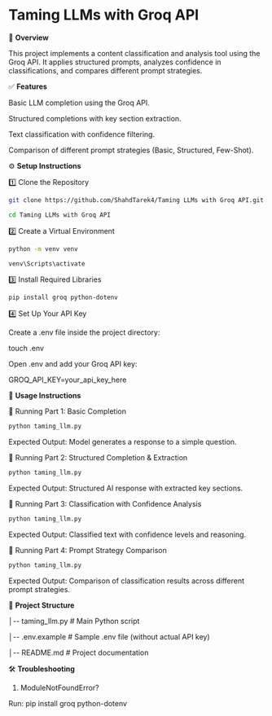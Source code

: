 # Taming LLMs with Groq API
📌 **Overview**

This project implements a content classification and analysis tool using the Groq API. It applies structured prompts, analyzes confidence in classifications, and compares different prompt strategies.

✅ **Features**

Basic LLM completion using the Groq API.

Structured completions with key section extraction.

Text classification with confidence filtering.

Comparison of different prompt strategies (Basic, Structured, Few-Shot).

⚙️ **Setup Instructions**

1️⃣ Clone the Repository
```bash
git clone https://github.com/ShahdTarek4/Taming LLMs with Groq API.git

cd Taming LLMs with Groq API
```

2️⃣ Create a Virtual Environment 
```bash
python -m venv venv

venv\Scripts\activate 
```
3️⃣ Install Required Libraries
```bash
pip install groq python-dotenv
```
4️⃣ Set Up Your API Key

Create a .env file inside the project directory:

touch .env

Open .env and add your Groq API key:

GROQ_API_KEY=your_api_key_here

🚀 **Usage Instructions**

🔹 Running Part 1: Basic Completion
```bash
python taming_llm.py
```
Expected Output: Model generates a response to a simple question.

🔹 Running Part 2: Structured Completion & Extraction

```bash
python taming_llm.py
```

Expected Output: Structured AI response with extracted key sections.

🔹 Running Part 3: Classification with Confidence Analysis

```bash
python taming_llm.py
```

Expected Output: Classified text with confidence levels and reasoning.

🔹 Running Part 4: Prompt Strategy Comparison

```bash
python taming_llm.py
```

Expected Output: Comparison of classification results across different prompt strategies.


📂 **Project Structure**

│-- taming_llm.py         # Main Python script

│-- .env.example          # Sample .env file (without actual API key)

│-- README.md             # Project documentation


🛠 **Troubleshooting**

1. ModuleNotFoundError?

Run: pip install groq python-dotenv


